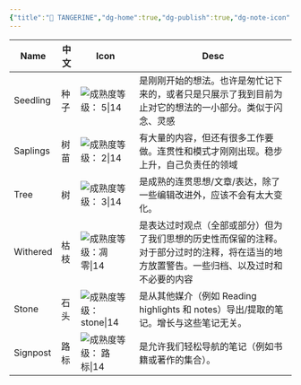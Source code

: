 ```yaml
---
{"title":"🍊 TANGERINE","dg-home":true,"dg-publish":true,"dg-note-icon":"signpost","permalink":"/🍊 TANGERINE/TANG🍊RINE/","tags":["gardenEntry"],"dgPassFrontmatter":true,"noteIcon":"signpost","created":"2024-10-28T13:02:15.886+08:00","updated":"2024-10-28T14:21:59.427+08:00"}
---
```



| Name     | 中文  | Icon                                                          | Desc                                                                   |
| -------- | --- | ------------------------------------------------------------- | ---------------------------------------------------------------------- |
| Seedling | 种子  | ![成熟度等级： 5\|14](https://hermitage.utsob.me/img/tree-1.svg)    | 是刚刚开始的想法。也许是匆忙记下来的，或者只是只展示了我到目前为止对它的想法的一小部分。类似于闪念、灵感                   |
| Saplings | 树苗  | ![成熟度等级： 2\|14](https://hermitage.utsob.me/img/tree-2.svg)    | 有大量的内容，但还有很多工作要做。连贯性和模式才刚刚出现。稳步上升，自己负责任的领域                             |
| Tree     | 树   | ![成熟度等级： 3\|14](https://hermitage.utsob.me/img/tree-3.svg)    | 是成熟的连贯思想/文章/表达，除了一些编辑改进外，应该不会有太大变化。                                    |
| Withered | 枯枝  | ![成熟度等级：凋零\|14](https://hermitage.utsob.me/img/withered.svg)  | 是表达过时观点（全部或部分）但为了我们思想的历史性而保留的注释。对于部分过时的注释，将在适当的地方放置警告。一些归档、以及过时和不必要的内容 |
| Stone    | 石头  | ![成熟度等级：stone\|14](https://hermitage.utsob.me/img/stone.svg)  | 是从其他媒介（例如 Reading highlights 和 notes）导出/提取的笔记。增长与这些笔记无关。               |
| Signpost | 路标  | ![成熟度等级： 路标\|14](https://hermitage.utsob.me/img/signpost.svg) | 是允许我们轻松导航的笔记（例如书籍或著作的集合）。                                              |
